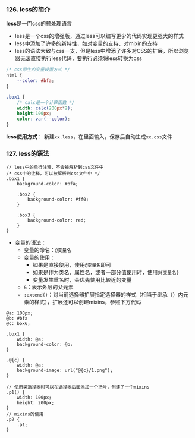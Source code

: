 ### 126. less的简介

**less**是一门css的预处理语言
- less是一个css的增强版，通过less可以编写更少的代码实现更强大的样式
- less中添加了许多的新特性，如对变量的支持、对mixin的支持
- less的语法大致与css一支，但是less中增添了许多对CSS的扩展，所以浏览器无法直接执行less代码，要执行必须将less转换为css

```css
/* css原生的变量设置方式 */
html {
    --color: #bfa;
}

.box1 {
    /* calc是一个计算函数 */
    width: calc(200px*2);
    height:100px;
    color: var(--color);
}
```

**less使用方式**：
新建`xx.less`，在里面输入，保存后自动生成`xx.css`文件

### 127. less的语法

```less
// less中的单行注释，不会被解析到css文件中
/* css中的注释，可以被解析到css文件中 */
.box1 {
    background-color: #bfa;

    .box2 {
        background-color: #ff0;
    }

    .box3 {
        background-color: red;
    }
}
```

- 变量的语法：
    - 变量的命名：`@变量名`
    - 变量的使用：
        - 如果是直接使用，使用`@变量名`即可
        - 如果是作为类名、属性名，或者一部分值使用时，使用`@{变量名}`
        - 变量发生重名时，会优先使用比较近的变量
    - `&`：表示外层的父元素
    - `:extend()`：对当前选择器扩展指定选择器的样式（相当于继承（）内元素的样式），扩展还可以创建mixins，参照下方代码

```less
@a: 100px;
@b: #bfa
@c: box6;

.box1 {
    width: @a;
    background-color: @b;
}

.@{c} {
    width: @a;
    background-image: url("@{c}/1.png");
}

// 使用类选择器时可以在选择器后面添加一个括号，创建了一个mixins
.p1() {
    width: 100px;
    height: 200px;
}
// mixins的使用
.p2 {
    .p1;
}
```
